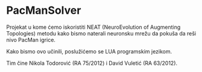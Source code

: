 # PacManSolver

Projekat u kome ćemo iskoristiti NEAT (NeuroEvolution of Augmenting Topologies) metodu kako bismo naterali neuronsku mrežu da pokuša da reši nivo PacMan igrice.

Kako bismo ovo učinili, poslužićemo se LUA programskim jezikom.

Tim čine Nikola Todorović (RA 75/2012) i David Vuletić (RA 63/2012).
